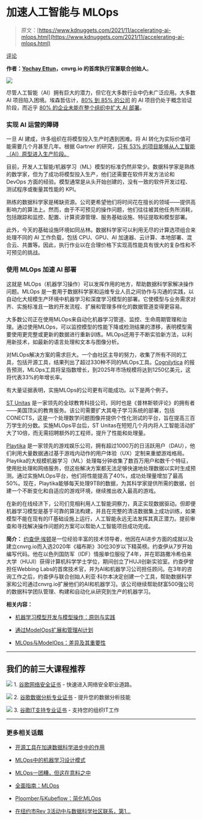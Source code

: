 # 加速人工智能与 MLOps

> 原文：[https://www.kdnuggets.com/2021/11/accelerating-ai-mlops.html](https://www.kdnuggets.com/2021/11/accelerating-ai-mlops.html)

[评论](#comments)

**作者：[Yochay Ettun](https://www.linkedin.com/in/yochayettun/)，cnvrg.io 的首席执行官兼联合创始人**。

![](../Images/48afb2bff1fb2e3e30045c24f69e1f4c.png)

尽管人工智能（AI）拥有巨大的潜力，但它在大多数行业中仍未广泛应用。大多数 AI 项目陷入困境。埃森哲估计，[80% 到 85% 的公司](https://www.accenture.com/us-en/insights/artificial-intelligence/ai-investments) 的 AI 项目仍处于概念验证阶段，而近乎 [80% 的企业未能在整个组织中扩大 AI 部署](https://cnvrg.io/wp-content/uploads/2021/01/fundamentals-of-mlops.pdf)。

### 实现 AI 运营的障碍

一旦 AI 建成，许多组织在将模型投入生产时遇到困难。将 AI 转化为实际价值可能需要几个月甚至几年。根据 Gartner 的研究，[只有 53% 的项目能够从人工智能（AI）原型进入生产阶段。](https://www.gartner.com/en/newsroom/press-releases/2020-10-19-gartner-identifies-the-top-strategic-technology-trends-for-2021)

目前，开发人工智能/机器学习（ML）模型的标准仍然非常少。数据科学家是熟练的数学家，但为了成功将模型投入生产，他们还需要在软件开发方法论和 DevOps 方面的经验。模型通常是从头开始创建的，没有一致的软件开发过程、测试程序或衡量其性能的 KPI。

熟练的数据科学家是稀缺资源。公司更希望他们将时间花在擅长的领域——提供高影响力的算法上。然而，由于不可预见的操作问题，他们往往被其他任务所消耗，包括跟踪和监控、配置、计算资源管理、服务基础设施、特征提取和模型部署。

此外，今天的基础设施环境如同丛林。数据科学家可以利用无尽的计算选项组合来处理不同的 AI 工作负载，包括 CPU、GPU、AI 加速器、云计算、本地部署、混合云、共置等。因此，执行作业以在合理价格下实现高性能具有很大的复杂性和不可预见的挑战。

### 使用 MLOps 加速 AI 部署

这就是 MLOps（机器学习操作）可以发挥作用的地方，帮助数据科学家解决操作问题。MLOps 是一套用于数据科学家和运维专业人员之间协作与沟通的实践，以自动化大规模生产环境中机器学习和深度学习模型的部署。它使模型与业务需求对齐、实施标准且一致的开发流程、扩展和管理多样化的数据管道变得更容易。

大多数公司正在使用MLOps来自动化机器学习管道、监控、生命周期管理和治理。通过使用MLOps，可以监控模型的性能下降或检测结果的漂移，表明模型需要使用更完整或更新的数据进行重新训练。MLOps还用于不断实验新方法，以利用新技术，如最新的语言处理和文本与图像分析。

对MLOps解决方案的需求巨大。一个由社区主导的努力，收集了所有不同的工具，包括开源工具，结果列出了超过330种不同的MLOps工具。[Cognilytica](https://www.devopsonline.co.uk/mlops-and-automl-tools-to-increase-in-the-next-few-years/) 的报告预测，MLOps工具将呈指数增长，到2025年市场规模将达到1250亿美元，这将代表33%的年增长率。

有大量证据表明，实施MLOps的公司更有可能成功。以下是两个例子。

[ST Unitas](http://www.stunitas.com/front/main/en) 是一家领先的全球教育科技公司，同时也是《普林斯顿评论》的拥有者——美国顶尖的教育服务。该公司需要扩大其电子学习系统的部署，包括CONECTS，这是一个处理数学问题图像并提供个性化测试的平台，旨在提高三百万学生的分数。实施MLOps平台后，ST Unitas在短短几个月内将人工智能活动扩大了10倍，而无需招聘额外的工程师，提升了性能和处理量。

[Playtika](https://www.playtika.com/) 是一家领先的游戏娱乐公司，拥有超过1000万的日活跃用户（DAU），他们利用大量数据通过基于游戏内动作的用户体验（UX）定制来重塑游戏格局。Playtika的大规模机器学习（ML）处理每分钟收集了数百万用户和数千个特征，使用批处理和网络服务，但这些解决方案都无法足够快速地处理数据以实时生成预测。通过实施MLOps平台，他们将性能提高了40%，成功处理量增加了最高50%。现在，Playtika能够每天处理9TB的数据，为其科学家提供所需的数据，创建一个不断变化和自适应的游戏环境，继续推出收入最高的游戏。

在新的在线经济下，公司们竞相利用人工智能洞察力，真正实现数据驱动。但即便机器学习模型是基于可靠的算法构建，并且在完整的清洁数据集上成功训练，如果模型不能在现有的IT基础设施上运行，人工智能永远无法发挥其真正潜力。提前审查和寻找解决操作问题的方案可以帮助人工智能项目成功完成。

**简介：** [约查伊·埃顿](https://www.linkedin.com/in/yochayettun/)是一位经验丰富的技术领导者，他因在AI进步方面的成就以及建立cnvrg.io而入选2020年《福布斯》30位30岁以下精英榜。约查伊从7岁开始编写代码。他在以色列国防军（IDF）情报单位服役了4年，并在耶路撒冷希伯来大学（HUJI）获得计算机科学学士学位，期间创立了HUJI创新实验室。约查伊曾担任Webbing Labs的首席技术官，并为AI和机器学习公司担任顾问。在3年的咨询工作之后，约查伊与联合创始人利亚·科尔本决定创建一个工具，帮助数据科学家和公司通过cnvrg.io扩展他们的AI和机器学习。该公司继续帮助财富500强公司的数据科学团队管理、构建和自动化从研究到生产的机器学习。

**相关内容：**

+   [机器学习模型开发与模型操作：原则与实践](https://www.kdnuggets.com/2021/10/machine-learning-model-development-operations-principles-practice.html)

+   [通过ModelOps扩展和管理AI计划](https://www.kdnuggets.com/2021/09/scale-govern-ai-modelops.html)

+   [MLOps与ModelOps：差异及其重要性](https://www.kdnuggets.com/2021/09/mlops-modelops-difference.html)

* * *

## 我们的前三大课程推荐

![](../Images/0244c01ba9267c002ef39d4907e0b8fb.png) 1\. [谷歌网络安全证书](https://www.kdnuggets.com/google-cybersecurity) - 快速进入网络安全职业道路。

![](../Images/e225c49c3c91745821c8c0368bf04711.png) 2\. [谷歌数据分析专业证书](https://www.kdnuggets.com/google-data-analytics) - 提升您的数据分析技能

![](../Images/0244c01ba9267c002ef39d4907e0b8fb.png) 3\. [谷歌IT支持专业证书](https://www.kdnuggets.com/google-itsupport) - 支持您的组织IT工作

* * *

### 更多相关话题

+   [开源工具在加速数据科学进步中的作用](https://www.kdnuggets.com/2023/05/role-open-source-tools-accelerating-data-science-progress.html)

+   [MLOps中的机器学习设计模式](https://www.kdnuggets.com/2022/02/design-patterns-machine-learning-mlops.html)

+   [MLOps一团糟，但这在意料之中](https://www.kdnuggets.com/2022/03/mlops-mess-expected.html)

+   [全面指南：MLOps](https://www.kdnuggets.com/2023/08/comprehensive-guide-mlops.html)

+   [Ploomber与Kubeflow：简化MLOps](https://www.kdnuggets.com/2022/02/ploomber-kubeflow-mlops-easier.html)

+   [在纽约市Rev 3活动中与数据科学社区联系，第1…](https://www.kdnuggets.com/2022/03/domino-connect-data-science-community-nyc-mlops-conference.html)
